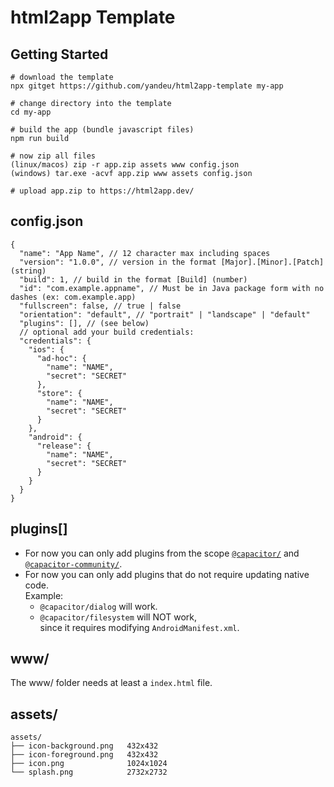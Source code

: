 # html2app Template

## Getting Started

```console
# download the template
npx gitget https://github.com/yandeu/html2app-template my-app

# change directory into the template
cd my-app

# build the app (bundle javascript files)
npm run build

# now zip all files
(linux/macos) zip -r app.zip assets www config.json
(windows) tar.exe -acvf app.zip www assets config.json

# upload app.zip to https://html2app.dev/
```

## config.json

```jsonc
{
  "name": "App Name", // 12 character max including spaces
  "version": "1.0.0", // version in the format [Major].[Minor].[Patch] (string)
  "build": 1, // build in the format [Build] (number)
  "id": "com.example.appname", // Must be in Java package form with no dashes (ex: com.example.app)
  "fullscreen": false, // true | false
  "orientation": "default", // "portrait" | "landscape" | "default"
  "plugins": [], // (see below)
  // optional add your build credentials:
  "credentials": {
    "ios": {
      "ad-hoc": {
        "name": "NAME",
        "secret": "SECRET"
      },
      "store": {
        "name": "NAME",
        "secret": "SECRET"
      }
    },
    "android": {
      "release": {
        "name": "NAME",
        "secret": "SECRET"
      }
    }
  }
}
```

## plugins[]

- For now you can only add plugins from the scope [`@capacitor/`](https://www.npmjs.com/org/capacitor) and [`@capacitor-community/`](https://www.npmjs.com/org/capacitor-community).
- For now you can only add plugins that do not require updating native code.  
  Example:
  - `@capacitor/dialog` will work.
  - `@capacitor/filesystem` will NOT work,  
    since it requires modifying `AndroidManifest.xml`.

## www/

The www/ folder needs at least a `index.html` file.

## assets/

```
assets/
├── icon-background.png   432x432
├── icon-foreground.png   432x432
├── icon.png              1024x1024
└── splash.png            2732x2732
```
